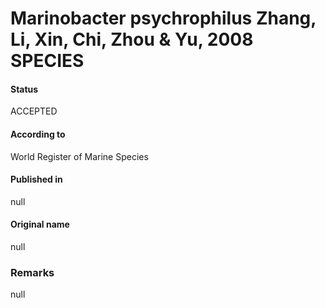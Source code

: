 # Marinobacter psychrophilus Zhang, Li, Xin, Chi, Zhou & Yu, 2008 SPECIES

#### Status
ACCEPTED

#### According to
World Register of Marine Species

#### Published in
null

#### Original name
null

### Remarks
null